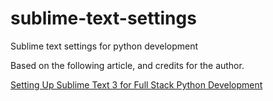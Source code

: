 # sublime-text-settings
Sublime text settings for python development

Based on the following article, and credits for the author.

[Setting Up Sublime Text 3 for Full Stack Python Development](https://realpython.com/blog/python/setting-up-sublime-text-3-for-full-stack-python-development/)
